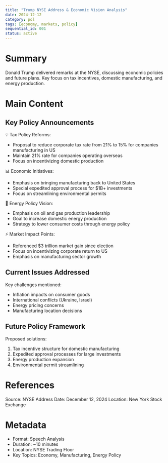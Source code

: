 ```yaml
---
title: "Trump NYSE Address & Economic Vision Analysis"
date: 2024-12-12
category: pol
tags: [economy, markets, policy]
sequential_id: 001
status: active
---
```


# Summary
Donald Trump delivered remarks at the NYSE, discussing economic policies and future plans. Key focus on tax incentives, domestic manufacturing, and energy production.

# Main Content

## Key Policy Announcements

💡 Tax Policy Reforms:
- Proposal to reduce corporate tax rate from 21% to 15% for companies manufacturing in US
- Maintain 21% rate for companies operating overseas
- Focus on incentivizing domestic production

📊 Economic Initiatives:
- Emphasis on bringing manufacturing back to United States
- Special expedited approval process for $1B+ investments
- Focus on streamlining environmental permits

🔮 Energy Policy Vision:
- Emphasis on oil and gas production leadership
- Goal to increase domestic energy production
- Strategy to lower consumer costs through energy policy

⚡️ Market Impact Points:
- Referenced $3 trillion market gain since election
- Focus on incentivizing corporate return to US
- Emphasis on manufacturing sector growth

## Current Issues Addressed

Key challenges mentioned:
- Inflation impacts on consumer goods
- International conflicts (Ukraine, Israel)
- Energy pricing concerns
- Manufacturing location decisions

## Future Policy Framework

Proposed solutions:
1. Tax incentive structure for domestic manufacturing
2. Expedited approval processes for large investments
3. Energy production expansion
4. Environmental permit streamlining

# References

Source: NYSE Address
Date: December 12, 2024
Location: New York Stock Exchange

# Metadata
- Format: Speech Analysis
- Duration: ~10 minutes
- Location: NYSE Trading Floor
- Key Topics: Economy, Manufacturing, Energy Policy